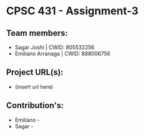 # CPSC 431 - Assignment-3

## Team members:
- Sagar Joshi | CWID: 805532256
- Emiliano Arranaga | CWID: 888006756

## Project URL(s):
- (insert url here)

## Contribution's:
- Emiliano -
- Sagar - 
